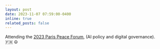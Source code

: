 ```yaml
---
layout: post
date: 2023-11-07 07:59:00-0400
inline: true
related_posts: false
---
```


Attending the [2023 Paris Peace Forum](https://parispeaceforum.org/), (AI policy and digital governance). :fr: :peace_symbol:
<!-- all emojis https://www.fabriziomusacchio.com/blog/2021-08-16-emojis_for_Jekyll/ -->
